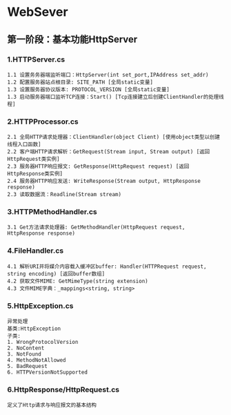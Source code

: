 # WebSever
## 第一阶段：基本功能HttpServer
### 1.HTTPServer.cs
    1.1 设置务务器端监听端口：HttpServer(int set_port,IPAddress set_addr)
    1.2 配置服务器站点根目录: SITE_PATH [全局static变量]
    1.3 设置服务器协议版本: PROTOCOL_VERSION [全局static变量]
    1.3 启动服务器端口监听TCP连接：Start() [Tcp连接建立后创建ClientHandler的处理线程]
### 2.HTTPProcessor.cs
    2.1 全局HTTP请求处理器：ClientHandler(object Client) [使用object类型以创建线程入口函数]
    2.2 客户端HTTP请求解析：GetRequest(Stream input, Stream output) [返回HttpRequest类实例]
    2.3 服务器HTTP响应报文: GetResponse(HttpRequest request) [返回HttpResponse类实例]
    2.4 服务器HTTP响应发送: WriteResponse(Stream output, HttpResponse response)
    2.3 读取数据流：Readline(Stream stream)
### 3.HTTPMethodHandler.cs
    3.1 Get方法请求处理器: GetMethodHandler(HttpRequest request, HttpResponse response)
### 4.FileHandler.cs
    4.1 解析URI并将媒介内容载入缓冲区buffer: Handler(HTTPRequest request, string encoding) [返回buffer数组]
    4.2 获取文件MIME: GetMimeType(string extension)
    4.3 文件MIME字典：_mappings<string, string>
### 5.HttpException.cs
    异常处理
    基类:HttpException
    子类:
    1. WrongProtocolVersion
    2. NoContent
    3. NotFound
    4. MethodNotAllowed
    5. BadRequest
    6. HTTPVersionNotSupported
### 6.HttpResponse/HttpRequest.cs
    定义了Http请求与响应报文的基本结构
